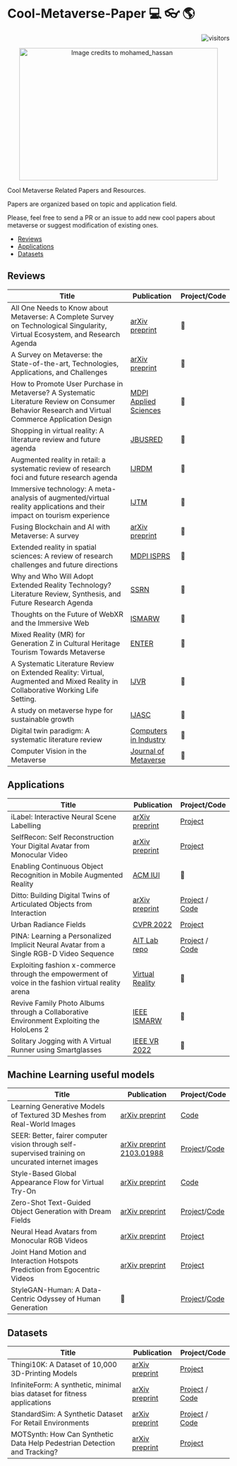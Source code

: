 # Cool-Metaverse-Paper :computer: :eyeglasses: :earth_americas: 

<p align="right">
<a><img src="https://visitor-badge.laobi.icu/badge?page_id=lorenzo-stacchio.Cool-Metaverse-Paper" alt="visitors"></a>
</p>




<p align="center">
<img width="450" height="300" src="https://cdn.pixabay.com/photo/2021/11/11/16/54/metaverse-6786713_960_720.png" alt="Image credits to mohamed_hassan" title="Image credits to mohamed_hassan" >
</p>



Cool Metaverse Related Papers and Resources.

Papers are organized based on topic and application field.

Please, feel free to send a PR or an issue to add new cool papers about metaverse or suggest modification of existing ones.

* [Reviews](#reviews)  
* [Applications](#applications)  
* [Datasets](#datasets)  


## Reviews
| Title  | Publication | Project/Code|
| ------------- | ------------- |-----------------------------------------------------------------------------------------------------------------| 
| All One Needs to Know about Metaverse: A Complete Survey on Technological Singularity, Virtual Ecosystem, and Research Agenda| [arXiv preprint](https://arxiv.org/pdf/2110.05352.pdf) | :no_entry_sign:|
| A Survey on Metaverse: the State-of-the-art, Technologies, Applications, and Challenges| [arXiv preprint](https://arxiv.org/abs/2111.09673) | :no_entry_sign:|
| How to Promote User Purchase in Metaverse? A Systematic Literature Review on Consumer Behavior Research and Virtual Commerce Application Design | [MDPI Applied Sciences](https://doi.org/10.3390/app112311087) | :no_entry_sign:|
| Shopping in virtual reality: A literature review and future agenda | [JBUSRED](https://doi.org/10.1016/j.jbusres.2021.04.075) | :no_entry_sign:|
| Augmented reality in retail: a systematic review of research foci and future research agenda | [IJRDM](http://dx.doi.org/10.1108/IJRDM-11-2020-0472) | :no_entry_sign:|
| Immersive technology: A meta-analysis of augmented/virtual reality applications and their impact on tourism experience | [IJTM](https://www.sciencedirect.com/science/article/pii/S0261517722000474?casa_token=U7hY499w9soAAAAA:d3H24dyx3NNsxj_hJP55qWKE3jLTeW8j4xCiwPXpbn2sccYLhaGA3sUZsRUNqYRraUEqPCfV) | :no_entry_sign:|
| Fusing Blockchain and AI with Metaverse: A survey | [arXiv preprint](https://arxiv.org/pdf/2201.03201.pdf) | :no_entry_sign:|
| Extended reality in spatial sciences: A review of research challenges and future directions | [MDPI ISPRS](https://www.mdpi.com/2220-9964/9/7/439) | :no_entry_sign:|
| Why and Who Will Adopt Extended Reality Technology? Literature Review, Synthesis, and Future Research Agenda | [SSRN](https://papers.ssrn.com/sol3/papers.cfm?abstract_id=3300469) | :no_entry_sign:|
| Thoughts on the Future of WebXR and the Immersive Web | [ISMARW](https://ieeexplore.ieee.org/document/8699303) | :no_entry_sign:|
| Mixed Reality (MR) for Generation Z in Cultural Heritage Tourism Towards Metaverse | [ENTER](https://doi.org/10.1007/978-3-030-94751-4_2) | :no_entry_sign:|
| A Systematic Literature Review on Extended Reality: Virtual, Augmented and Mixed Reality in Collaborative Working Life Setting.  | [IJVR](https://ijvr.eu/article/view/4620) | :no_entry_sign:|
| A study on metaverse hype for sustainable growth  | [IJASC](https://doi.org/10.7236/IJASC.2021.10.3.72) | :no_entry_sign:|
| Digital twin paradigm: A systematic literature review  | [Computers in Industry](https://doi.org/10.1016/j.compind.2021.103469) | :no_entry_sign:|
| Computer Vision in the Metaverse | [Journal of Metaverse](https://dergipark.org.tr/tr/download/article-file/2167684#:~:text=Computer%20vision%2C%20in%20XR%20applications,vision%20and%20represented%20as%20avatars.) | :no_entry_sign:|


## Applications
| Title  | Publication | Project/Code|
| ------------- | ------------- |-----------------------------------------------------------------------------------------------------------------|
| iLabel: Interactive Neural Scene Labelling | [arXiv preprint](https://arxiv.org/pdf/2111.14637.pdf) |  [Project](https://edgarsucar.github.io/ilabel/) |
| SelfRecon: Self Reconstruction Your Digital Avatar from Monocular Video | [arXiv preprint](https://arxiv.org/pdf/2201.12792.pdf) | [Project](https://jby1993.github.io/SelfRecon/)|
| Enabling Continuous Object Recognition in Mobile Augmented Reality | [ACM IUI](https://dl.acm.org/doi/pdf/10.1145/3490100.3516459) |:no_entry_sign:|
| Ditto: Building Digital Twins of Articulated Objects from Interaction | [arXiv preprint](https://arxiv.org/pdf/2202.08227.pdf) | [Project](https://ut-austin-rpl.github.io/Ditto/) / [Code](https://github.com/UT-Austin-RPL/Ditto) |
| Urban Radiance Fields | [CVPR 2022](https://urban-radiance-fields.github.io/images/go_urf.pdf) | [Project](https://urban-radiance-fields.github.io/) |
| PINA: Learning a Personalized Implicit Neural Avatar from a Single RGB-D Video Sequence | [AIT Lab repo](https://ait.ethz.ch/projects/2022/pina/downloads/main.pdf) |  [Project](https://zj-dong.github.io/pina/) / [Code](https://github.com/zj-dong/pina) |
| Exploiting fashion x-commerce through the empowerment of voice in the fashion virtual reality arena | [Virtual Reality](https://doi.org/10.1007/s10055-021-00602-6) | :no_entry_sign:|
|Revive Family Photo Albums through a Collaborative Environment Exploiting the HoloLens 2| [IEEE ISMARW](https://ieeexplore.ieee.org/abstract/document/9585874)|:no_entry_sign:|
|Solitary Jogging with A Virtual Runner using Smartglasses| [IEEE VR 2022](https://ieeevr.org/2022/program/papers/)|:no_entry_sign:|


## Machine Learning useful models
| Title  | Publication | Project/Code|
| ------------- | ------------- |-----------------------------------------------------------------------------------------------------------------| 
|Learning Generative Models of Textured 3D Meshes from Real-World Images| [arXiv preprint](https://arxiv.org/pdf/2103.15627.pdf)|[Code](https://github.com/dariopavllo/textured-3d-gan)|
| SEER: Better, fairer computer vision through self-supervised training on uncurated internet images | [arXiv preprint](https://arxiv.org/abs/2202.08360) [2103.01988](https://arxiv.org/abs/2103.01988) | [Project](https://ai.facebook.com/blog/seer-10b-better-fairer-computer-vision-through-self-supervised-learning-training-on-diverse-datasets)/[Code](https://github.com/facebookresearch/vissl/tree/main/projects/SEER/)|
|Style-Based Global Appearance Flow for Virtual Try-On| [arXiv preprint](https://arxiv.org/pdf/2204.01696.pdf6)|[Code](https://github.com/SenHe/Flow-Style-VTON/)|
|Zero-Shot Text-Guided Object Generation with Dream Fields| [arXiv preprint](https://arxiv.org/abs/2112.01455)|[Project](https://ajayj.com/dreamfields)/[Code](https://github.com/google-research/google-research/tree/master/dreamfields)|
|Neural Head Avatars from Monocular RGB Videos| [arXiv preprint](https://arxiv.org/pdf/2112.01554.pdf)|[Project](https://philgras.github.io/neural_head_avatars/neural_head_avatars.html)|
|Joint Hand Motion and Interaction Hotspots Prediction from Egocentric Videos| [arXiv preprint](https://arxiv.org/pdf/2204.01696.pdf)|[Project](https://stevenlsw.github.io/hoi-forecast/)|
|StyleGAN-Human: A Data-Centric Odyssey of Human Generation| :no_entry_sign: |[Project](github.com)/[Code](https://github.com/stylegan-human/StyleGAN-Human)|



## Datasets

| Title  | Publication | Project/Code|
| ------------- | ------------- |-----------------------------------------------------------------------------------------------------------------| 
| Thingi10K: A Dataset of 10,000 3D-Printing Models |  [arXiv preprint](https://arxiv.org/pdf/1605.04797.pdf) | [Project](https://ten-thousand-models.appspot.com/) |
| InfiniteForm: A synthetic, minimal bias dataset for fitness applications | [arXiv preprint](https://arxiv.org/abs/2110.01330.pdf) | [Project](https://toinfinity.ai/) / [Code](https://github.com/toinfinityai/InfiniteRep)|
| StandardSim: A Synthetic Dataset For Retail Environments | [arXiv preprint](https://arxiv.org/pdf/2202.02418.pdf) | [Project](https://standard-ai.github.io/Standard-Sim/) / [Code](https://github.com/standard-ai/Standard-Sim)|
| MOTSynth: How Can Synthetic Data Help Pedestrian Detection and Tracking? | [arXiv preprint](https://arxiv.org/pdf/2108.09518.pdf) | [Project](https://aimagelab.ing.unimore.it/imagelab/page.asp?IdPage=42)|
